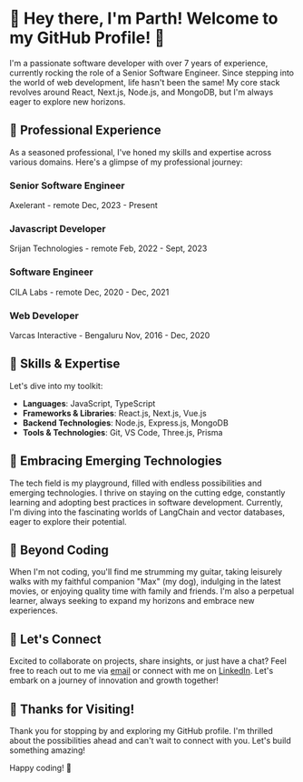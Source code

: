 # 👋 Hey there, I'm Parth! Welcome to my GitHub Profile! 🚀

I'm a passionate software developer with over 7 years of experience, currently rocking the role of a Senior Software Engineer. Since stepping into the world of web development, life hasn't been the same! My core stack revolves around React, Next.js, Node.js, and MongoDB, but I'm always eager to explore new horizons.

## 💼 Professional Experience

As a seasoned professional, I've honed my skills and expertise across various domains. Here's a glimpse of my professional journey:

### Senior Software Engineer
Axelerant - remote
Dec, 2023 - Present

### Javascript Developer
Srijan Technologies - remote
Feb, 2022 - Sept, 2023

### Software Engineer
CILA Labs - remote
Dec, 2020 - Dec, 2021

### Web Developer
Varcas Interactive - Bengaluru
Nov, 2016 - Dec, 2020


## 🔧 Skills & Expertise

Let's dive into my toolkit:

- **Languages**: JavaScript, TypeScript
- **Frameworks & Libraries**: React.js, Next.js, Vue.js
- **Backend Technologies**: Node.js, Express.js, MongoDB
- **Tools & Technologies**: Git, VS Code, Three.js, Prisma

## 🚀 Embracing Emerging Technologies

The tech field is my playground, filled with endless possibilities and emerging technologies. I thrive on staying on the cutting edge, constantly learning and adopting best practices in software development. Currently, I'm diving into the fascinating worlds of LangChain and vector databases, eager to explore their potential.

## 🎸 Beyond Coding

When I'm not coding, you'll find me strumming my guitar, taking leisurely walks with my faithful companion "Max" (my dog), indulging in the latest movies, or enjoying quality time with family and friends. I'm also a perpetual learner, always seeking to expand my horizons and embrace new experiences.

## 📧 Let's Connect

Excited to collaborate on projects, share insights, or just have a chat? Feel free to reach out to me via [email](mailto:parthget@outlook.com) or connect with me on [LinkedIn](https://www.linkedin.com/in/parthbcharya). Let's embark on a journey of innovation and growth together!

## 🌟 Thanks for Visiting!

Thank you for stopping by and exploring my GitHub profile. I'm thrilled about the possibilities ahead and can't wait to connect with you. Let's build something amazing!

Happy coding! 🚀
